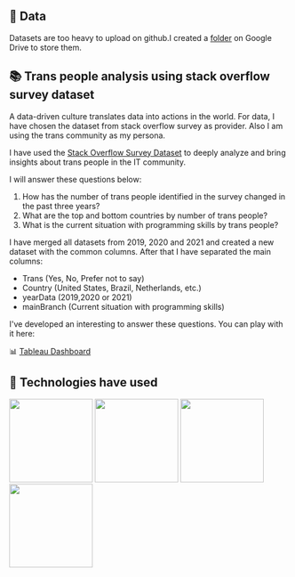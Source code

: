 ## :dvd: Data 

Datasets are too heavy to upload on github.I created a [folder](https://drive.google.com/drive/folders/1KBoXwBufU_VywPt3oCleIUU0vH_BYOso?usp=sharing) on Google Drive to store them.


## 📚 Trans people analysis using stack overflow survey dataset

A data-driven culture translates data into actions in the world. For data, I have chosen the dataset from stack overflow survey as provider. Also I am using the trans community as my persona.

I have used the [Stack Overflow Survey Dataset](https://insights.stackoverflow.com/survey) to deeply analyze and bring insights about trans people in the IT community.

I will answer these questions below:

1. How has the number of trans people identified in the survey changed in the past three years?
2. What are the top and bottom countries by number of trans people?
3. What is the current situation with programming skills by trans people?

I have merged all datasets from 2019, 2020 and 2021 and created a new dataset with the common columns. After that I have separated the main columns:

- Trans (Yes, No, Prefer not to say)
- Country (United States, Brazil, Netherlands, etc.)
- yearData (2019,2020 or 2021)
- mainBranch (Current situation with programming skills)

I've developed an interesting to answer these questions. You can play with it here:

:bar_chart: [Tableau Dashboard](https://public.tableau.com/app/profile/paulo.mota3585/viz/TransPeopleonStackOverflowSurvey/Dashboard1?publish=yes)

## 🚀 Technologies have used 

<img src="https://logos-world.net/wp-content/uploads/2021/10/Python-Symbol.png" width = "150">
<img src ="https://images.squarespace-cdn.com/content/v1/587670ef03596ec731de6e3d/1486276069386-ENNKG7EAXQBUZHPMEY37/Tableau+Logo.png" width = "150">
<img src ="https://upload.wikimedia.org/wikipedia/commons/thumb/e/ed/Pandas_logo.svg/2560px-Pandas_logo.svg.png" width = "150">
<img src ="https://user-images.githubusercontent.com/67586773/105041254-c3164200-5a88-11eb-81af-08efce8b4c99.png" width = "150">
